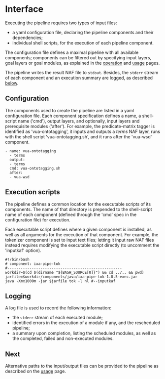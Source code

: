 # Interface
Executing the pipeline requires two types of input files: 

- a yaml configuration file, declaring the pipeline components and their dependencies; 
- individual shell scripts, for the execution of each pipeline component. 

The configuration file defines a maximal pipeline with all available components; components can be filtered out by specifying input layers, goal layers or goal modules, as explained in the [operation](docs/operation.md) and [usage](docs/usage.md) pages. 

The pipeline writes the result NAF file to `stdout`. Besides, the `stderr` stream of each component and an execution summary are logged, as described [below](#logging).


## Configuration
The components used to create the pipeline are listed in a yaml configuration file. Each component specification defines a name, a shell-script name ('cmd'), output layers, and optionally, input layers and prerequisite modules ('after').
For example, the predicate-matrix tagger is identified as 'vua-ontotagging', it inputs and outputs a *terms* NAF layer, runs with the shell script 'vua-ontotagging.sh', and it runs after the 'vua-wsd' component.
```
- name: vua-ontotagging
  - terms
  output:
  - terms
  cmd: vua-ontotagging.sh
  after:
  - vua-wsd
```

## Execution scripts
The pipeline defines a common location for the executable scripts of its components. The name of that directory is prepended to the shell-script name of each component (defined through the 'cmd' spec in the configuration file) for execution. 

Each executable script defines where a given component is installed, as well as all arguments for the execution of that component. For example, the tokenizer component is set to input text files; letting it input raw NAF files instead requires modifying the executable script directly (to uncomment the 'inputkaf' option).

```shell
#!/bin/bash
# component: ixa-pipe-tok
#----------------------------------------------------
workdir=$(cd $(dirname "${BASH_SOURCE[0]}") && cd ../.. && pwd)
jarfile=$workdir/components/java/ixa-pipe-tok-1.8.5-exec.jar
java -Xmx1000m -jar $jarfile tok -l nl #--inputkaf
```


## Logging
A log file is used to record the following information:

- the `stderr` stream of each executed module;
- identified errors in the execution of a module if any, and the rescheduled pipeline;
- a summary upon completion, listing the scheduled modules, as well as the completed, failed and non-executed modules. 


## Next
Alternative paths to the input/output files can be provided to the pipeline as described on the [usage](docs/usage.md) page.

